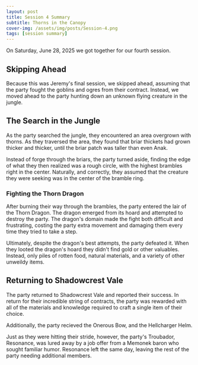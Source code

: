 ```yaml
---
layout: post
title: Session 4 Summary
subtitle: Thorns in the Canopy
cover-img: /assets/img/posts/Session-4.png
tags: [session summary]
---
```


On Saturday, June 28, 2025 we got together for our fourth session.

## Skipping Ahead
Because this was Jeremy's final session, we skipped ahead, assuming that the party fought the goblins and ogres from their contract. Instead, we moved ahead to the party hunting down an unknown flying creature in the jungle.

## The Search in the Jungle
As the party searched the jungle, they encountered an area overgrown with thorns. As they traversed the area, they found that briar thickets had grown thicker and thicker, until the briar patch was taller than even Anak.

Instead of forge through the briars, the party turned aside, finding the edge of what they then realized was a rough circle, with the highest brambles right in the center. Naturally, and correctly, they assumed that the creature they were seeking was in the center of the bramble ring.

### Fighting the Thorn Dragon
After burning their way through the brambles, the party entered the lair of the Thorn Dragon. The dragon emerged from its hoard and attempted to destroy the party. The dragon's domain made the fight both difficult and frustrating, costing the party extra movement and damaging them every time they tried to take a step.

Ultimately, despite the dragon's best attempts, the party defeated it. When they looted the dragon's hoard they didn't find gold or other valuables. Instead, only piles of rotten food, natural materials, and a variety of other unweildy items.

## Returning to Shadowcrest Vale
The party returned to Shadowcrest Vale and reported their success. In return for their incredible string of contracts, the party was rewarded with all of the materials and knowledge required to craft a single item of their choice.

Additionally, the party recieved the Onerous Bow, and the Hellcharger Helm.

Just as they were hitting their stride, however, the party's Troubador, Resonance, was lured away by a job offer from a Memonek baron who sought familiar humor. Resonance left the same day, leaving the rest of the party needing additional members.